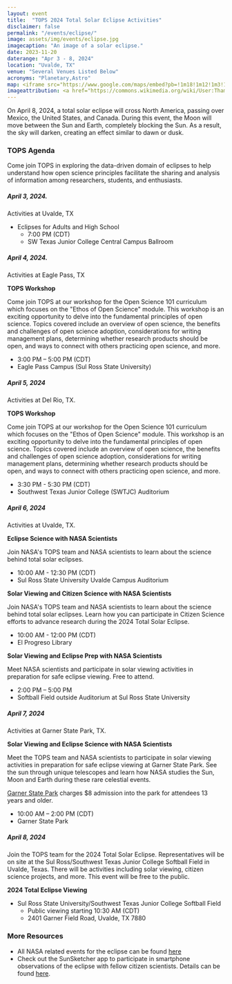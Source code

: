 ```yaml
---
layout: event
title:  "TOPS 2024 Total Solar Eclipse Activities"
disclaimer: false
permalink: "/events/eclipse/"
image: assets/img/events/eclipse.jpg
imagecaption: "An image of a solar eclipse."
date: 2023-11-20
daterange: "Apr 3 - 8, 2024"
location: "Uvalde, TX"
venue: "Several Venues Listed Below"
acronyms: "Planetary,Astro"
map: <iframe src="https://www.google.com/maps/embed?pb=!1m18!1m12!1m3!1d62542.797075592076!2d-99.79996562205729!3d29.210134972682102!2m3!1f0!2f0!3f0!3m2!1i1024!2i768!4f13.1!3m3!1m2!1s0x865ee140326f39dd%3A0xa5b0b5d62bab238c!2sUvalde%2C%20TX%2078801!5e0!3m2!1sen!2sus!4v1706203388227!5m2!1sen!2sus" width="600" height="450" style="border:0;" allowfullscreen="" loading="lazy" referrerpolicy="no-referrer-when-downgrade"></iframe>
imageattribution: <a href="https://commons.wikimedia.org/wiki/User:Thammarith">Thammarith Likittheerameth</a>, <a href="https://commons.wikimedia.org/wiki/File:2019-12-26_Annular-Solar-Eclipse-in-Singapore.jpg">2019-12-26 Annular-Solar-Eclipse-in-Singapore</a>, <a href="https://creativecommons.org/licenses/by-sa/4.0/legalcode" rel="license">CC BY-SA 4.0</a>
---
```


On April 8, 2024, a total solar eclipse will cross North America, passing over Mexico, the United States, and Canada. During this event, the Moon will move between the Sun and Earth, completely blocking the Sun. As a result, the sky will darken, creating an effect similar to dawn or dusk.  

### TOPS Agenda

Come join TOPS in exploring the data-driven domain of eclipses to help understand how open science principles facilitate the sharing and analysis of information among researchers, students, and enthusiasts.

##### April 3, 2024.

Activities at Uvalde, TX

- Eclipses for Adults and High School
  - 7:00 PM (CDT)
  - SW Texas Junior College Central Campus Ballroom


##### April 4, 2024.

Activities at Eagle Pass, TX

**TOPS Workshop**

Come join TOPS at our workshop for the Open Science 101 curriculum which focuses on the "Ethos of Open Science" module.  This workshop is an exciting opportunity to delve into the fundamental principles of open science.  Topics covered include an overview of open science, the benefits and challenges of open science adoption, considerations for writing management plans, determining whether research products should be open, and ways to connect with others practicing open science, and more.

- 3:00 PM – 5:00 PM (CDT)
- Eagle Pass Campus (Sul Ross State University)
  
##### April 5, 2024

Activities at Del Rio, TX.

**TOPS Workshop**

Come join TOPS at our workshop for the Open Science 101 curriculum which focuses on the "Ethos of Open Science" module.  This workshop is an exciting opportunity to delve into the fundamental principles of open science.  Topics covered include an overview of open science, the benefits and challenges of open science adoption, considerations for writing management plans, determining whether research products should be open, and ways to connect with others practicing open science, and more.

- 3:30 PM - 5:30 PM (CDT)
- Southwest Texas Junior College (SWTJC) Auditorium
  
##### April 6, 2024

Activities at Uvalde, TX.

**Eclipse Science with NASA Scientists**

Join NASA's TOPS team and NASA scientists to learn about the science behind total solar eclipses.  
- 10:00 AM - 12:30 PM (CDT)
- Sul Ross State University Uvalde Campus Auditorium

**Solar Viewing and Citizen Science with NASA Scientists**

Join NASA's TOPS team and NASA scientists to learn about the science behind total solar eclipses. Learn how you can participate in Citizen Science efforts to advance research during the 2024 Total Solar Eclipse.
- 10:00 AM - 12:00 PM (CDT)
- El Progreso Library

**Solar Viewing and Eclipse Prep with NASA Scientists**

Meet NASA scientists and participate in solar viewing activities in preparation for safe eclipse viewing.  Free to attend.
- 2:00 PM – 5:00 PM 
- Softball Field outside Auditorium at Sul Ross State University

##### April 7, 2024

Activities at Garner State Park, TX.

**Solar Viewing and Eclipse Science with NASA Scientists**

Meet the TOPS team and NASA scientists to participate in solar viewing activities in preparation for safe eclipse viewing at Garner State Park. See the sun through unique telescopes and learn how NASA studies the Sun, Moon and Earth during these rare celestial events. 

[Garner State Park](https://tpwd.texas.gov/state-parks/garner/fees-facilities/entrance-fees) charges $8 admission into the park for attendees  13 years and older.

- 10:00 AM – 2:00 PM (CDT)
- Garner State Park

##### April 8, 2024

Join the TOPS team for the 2024 Total Solar Eclipse. Representatives will be on site at the Sul Ross/Southwest Texas Junior College Softball Field in Uvalde, Texas. There will be activities including solar viewing, citizen science projects, and more. This event will be free to the public. 

**2024 Total Eclipse Viewing**

- Sul Ross State University/Southwest Texas Junior College Softball Field
  - Public viewing starting 10:30 AM (CDT)
  - 2401 Garner Field Road, Uvalde, TX 7880

### More Resources

- All NASA related events for the eclipse can be found [here](https://science.nasa.gov/eclipses/events/)
- Check out the SunSketcher app to participate in smartphone observations of the eclipse with fellow citizen scientists.  Details can be found [here](https://sunsketcher.org/index.php).